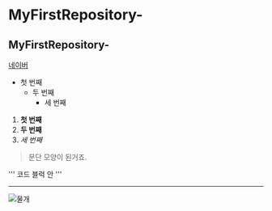 # MyFirstRepository-
## MyFirstRepository-

[네이버](https://naver.com)

- 첫 번째
   - 두 번째
     - 세 번째

1. **첫 번째**
2. __두 번째__
3. *세 번째*

>문단 모양이 된거죠.


'''
코드 블럭 안
'''

* * *


![물개](./image/물개.png)

